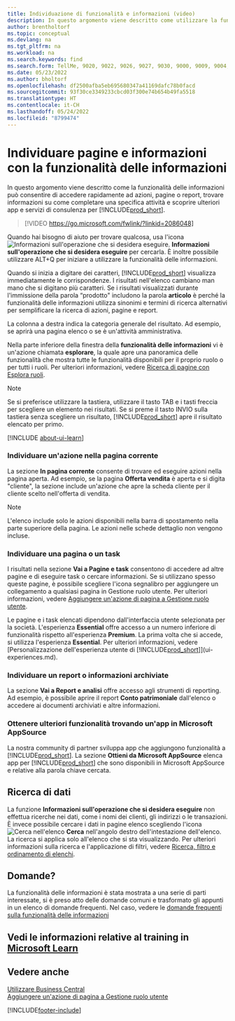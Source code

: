 ```yaml
---
title: Individuazione di funzionalità e informazioni (video)
description: In questo argomento viene descritto come utilizzare la funzionalità di ricerca per trovare azioni, pagine, report, documentazione e dati nonché altre app e servizi di consulenza.
author: brentholtorf
ms.topic: conceptual
ms.devlang: na
ms.tgt_pltfrm: na
ms.workload: na
ms.search.keywords: find
ms.search.form: TellMe, 9020, 9022, 9026, 9027, 9030, 9000, 9009, 9004, 9005, 9024, 9006, 9007, 9010, 9016, 9017
ms.date: 05/23/2022
ms.author: bholtorf
ms.openlocfilehash: df2500afba5eb695680347a41169dafc78b0facd
ms.sourcegitcommit: 93f30ce3349233cbcd03f300e74b654b49fa5518
ms.translationtype: HT
ms.contentlocale: it-CH
ms.lasthandoff: 05/24/2022
ms.locfileid: "8799474"
---
```

# <a name="finding-pages-and-information-with-tell-me"></a>Individuare pagine e informazioni con la funzionalità delle informazioni  
In questo argomento viene descritto come la funzionalità delle informazioni può consentire di accedere rapidamente ad azioni, pagine o report, trovare informazioni su come completare una specifica attività e scoprire ulteriori app e servizi di consulenza per  [!INCLUDE[prod_short](includes/prod_short.md)].  


> [!VIDEO https://go.microsoft.com/fwlink/?linkid=2086048]

Quando hai bisogno di aiuto per trovare qualcosa, usa l'icona ![Informazioni sull'operazione che si desidera eseguire.](media/ui-search/search.png "Cerca pagina o report") **Informazioni sull'operazione che si desidera eseguire** per cercarla. È inoltre possibile utilizzare ALT+Q per iniziare a utilizzare la funzionalità delle informazioni.

Quando si inizia a digitare dei caratteri, [!INCLUDE[prod_short](includes/prod_short.md)] visualizza immediatamente le corrispondenze. I risultati nell'elenco cambiano man mano che si digitano più caratteri. Se i risultati visualizzati durante l'immissione della parola “prodotto" includono la parola **articolo** è perché la funzionalità delle informazioni utilizza sinonimi e termini di ricerca alternativi per semplificare la ricerca di azioni, pagine e report.

La colonna a destra indica la categoria generale del risultato. Ad esempio, se aprirà una pagina elenco o se è un'attività amministrativa.  

Nella parte inferiore della finestra della **funzionalità delle informazioni** vi è un'azione chiamata **esplorare**, la quale apre una panoramica delle funzionalità che mostra tutte le funzionalità disponibili per il proprio ruolo o per tutti i ruoli. Per ulteriori informazioni, vedere [Ricerca di pagine con Esplora ruoli](ui-role-explorer.md).

> [!NOTE]  
>   Se si preferisce utilizzare la tastiera, utilizzare il tasto TAB e i tasti freccia per scegliere un elemento nei risultati. Se si preme il tasto INVIO sulla tastiera senza scegliere un risultato, [!INCLUDE[prod_short](includes/prod_short.md)] apre il risultato elencato per primo.

[!INCLUDE [about-ui-learn](includes/about-ui-learn.md)]

### <a name="finding-an-action-on-the-current-page"></a>Individuare un'azione nella pagina corrente
La sezione **In pagina corrente** consente di trovare ed eseguire azioni nella pagina aperta. Ad esempio, se la pagina **Offerta vendita** è aperta e si digita "cliente", la sezione include un'azione che apre la scheda cliente per il cliente scelto nell'offerta di vendita.

> [!NOTE]  
>   L'elenco include solo le azioni disponibili nella barra di spostamento nella parte superiore della pagina. Le azioni nelle schede dettaglio non vengono incluse.  

### <a name="finding-a-page-or-a-task"></a>Individuare una pagina o un task
I risultati nella sezione **Vai a Pagine e task** consentono di accedere ad altre pagine e di eseguire task o cercare informazioni. Se si utilizzano spesso queste pagine, è possibile scegliere l'icona segnalibro per aggiungere un collegamento a qualsiasi pagina in Gestione ruolo utente. Per ulteriori informazioni, vedere [Aggiungere un'azione di pagina a Gestione ruolo utente](ui-bookmarks.md).

Le pagine e i task elencati dipendono dall'interfaccia utente selezionata per la società. L'esperienza **Essential** offre accesso a un numero inferiore di funzionalità rispetto all'esperienza **Premium**. La prima volta che si accede, si utilizza l'esperienza **Essential**. Per ulteriori informazioni, vedere [Personalizzazione dell'esperienza utente di [!INCLUDE[prod_short](includes/prod_short.md)]](ui-experiences.md).

### <a name="finding-a-report-or-archived-information"></a>Individuare un report o informazioni archiviate
La sezione **Vai a Report e analisi** offre accesso agli strumenti di reporting. Ad esempio, è possibile aprire il report **Conto patrimoniale** dall'elenco o accedere ai documenti archiviati e altre informazioni.  

<!-- removed in v20 because of Help pane
### Finding Information in the Help
Under **Documentation** you will see articles from the [!INCLUDE[prod_short](includes/prod_short.md)] documentation that describe concepts and provide step-by-step guidance for completing tasks in the application.    

> [!NOTE]  
> Documentation for third-party extensions is not included in the results.
-->

### <a name="getting-more-functionality-by-finding-an-app-on-microsoft-appsource"></a>Ottenere ulteriori funzionalità trovando un'app in Microsoft AppSource
La nostra community di partner sviluppa app che aggiungono funzionalità a [!INCLUDE[prod_short](includes/prod_short.md)]. La sezione **Ottieni da Microsoft AppSource** elenca app per [!INCLUDE[prod_short](includes/prod_short.md)] che sono disponibili in Microsoft AppSource e relative alla parola chiave cercata.

## <a name="searching-for-data"></a>Ricerca di dati
La funzione **Informazioni sull'operazione che si desidera eseguire** non effettua ricerche nei dati, come i nomi dei clienti, gli indirizzi o le transazioni. È invece possibile cercare i dati in pagine elenco scegliendo l'icona ![Cerca nell'elenco](media/ui-search/search-list.png "Icona Cerca nell'elenco") **Cerca** nell'angolo destro dell'intestazione dell'elenco. La ricerca si applica solo all'elenco che si sta visualizzando. Per ulteriori informazioni sulla ricerca e l'applicazione di filtri, vedere [Ricerca, filtro e ordinamento di elenchi](ui-enter-criteria-filters.md).

## <a name="questions"></a>Domande?
La funzionalità delle informazioni è stata mostrata a una serie di parti interessate, si è preso atto delle domande comuni e trasformato gli appunti in un elenco di domande frequenti. Nel caso, vedere le [domande frequenti sulla funzionalità delle informazioni](ui-search-faq.md)

## <a name="see-related-training-at-microsoft-learn"></a>Vedi le informazioni relative al training in [Microsoft Learn](/learn/modules/user-interface-dynamics-365-business-central/index)

## <a name="see-also"></a>Vedere anche
[Utilizzare Business Central](ui-work-product.md)  
[Aggiungere un'azione di pagina a Gestione ruolo utente](ui-bookmarks.md)


[!INCLUDE[footer-include](includes/footer-banner.md)]